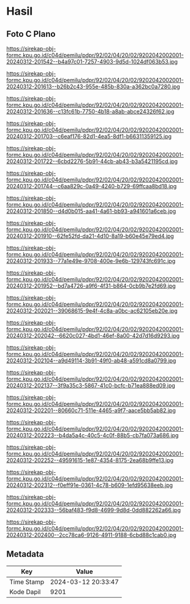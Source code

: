 # Hasil

## Foto C Plano

https://sirekap-obj-formc.kpu.go.id/c04d/pemilu/pdpr/92/02/04/20/02/9202042002001-20240312-201542--b4a97c01-7257-4903-9d5d-1024df063b53.jpg

https://sirekap-obj-formc.kpu.go.id/c04d/pemilu/pdpr/92/02/04/20/02/9202042002001-20240312-201613--b26b2c43-955e-485b-830a-a362bc0a7280.jpg

https://sirekap-obj-formc.kpu.go.id/c04d/pemilu/pdpr/92/02/04/20/02/9202042002001-20240312-201636--c13fc61b-7750-4b18-a8ab-abce24326f62.jpg

https://sirekap-obj-formc.kpu.go.id/c04d/pemilu/pdpr/92/02/04/20/02/9202042002001-20240312-201703--c6eaf176-82d1-4ea5-8df1-b66311359125.jpg

https://sirekap-obj-formc.kpu.go.id/c04d/pemilu/pdpr/92/02/04/20/02/9202042002001-20240312-201722--6cbd2276-5b91-44cb-ab43-b3a5421195cd.jpg

https://sirekap-obj-formc.kpu.go.id/c04d/pemilu/pdpr/92/02/04/20/02/9202042002001-20240312-201744--c6aa829c-0a49-4240-b729-69ffcaa8bd18.jpg

https://sirekap-obj-formc.kpu.go.id/c04d/pemilu/pdpr/92/02/04/20/02/9202042002001-20240312-201850--d4d0b015-aa41-4a61-bb93-a941601a6ceb.jpg

https://sirekap-obj-formc.kpu.go.id/c04d/pemilu/pdpr/92/02/04/20/02/9202042002001-20240312-201910--62fe52fd-da21-4d10-8a19-b60e45e79ed4.jpg

https://sirekap-obj-formc.kpu.go.id/c04d/pemilu/pdpr/92/02/04/20/02/9202042002001-20240312-201933--77a1e49e-9708-400e-9e6b-129743fc691c.jpg

https://sirekap-obj-formc.kpu.go.id/c04d/pemilu/pdpr/92/02/04/20/02/9202042002001-20240312-201952--bd7a4726-a9f6-4f31-b864-0cb9b7e2fd69.jpg

https://sirekap-obj-formc.kpu.go.id/c04d/pemilu/pdpr/92/02/04/20/02/9202042002001-20240312-202021--39068615-9e4f-4c8a-a0bc-ac62105eb20e.jpg

https://sirekap-obj-formc.kpu.go.id/c04d/pemilu/pdpr/92/02/04/20/02/9202042002001-20240312-202042--6620c027-4bd1-46ef-8a00-42d7d16d9293.jpg

https://sirekap-obj-formc.kpu.go.id/c04d/pemilu/pdpr/92/02/04/20/02/9202042002001-20240312-202104--a9d49114-3b91-49f0-ab48-a591cd8a0799.jpg

https://sirekap-obj-formc.kpu.go.id/c04d/pemilu/pdpr/92/02/04/20/02/9202042002001-20240312-202137--3f9a35c3-5867-41c0-bcfc-b71ea888ed09.jpg

https://sirekap-obj-formc.kpu.go.id/c04d/pemilu/pdpr/92/02/04/20/02/9202042002001-20240312-202201--80660c71-511e-4465-a9f7-aace5bb5ab82.jpg

https://sirekap-obj-formc.kpu.go.id/c04d/pemilu/pdpr/92/02/04/20/02/9202042002001-20240312-202223--b4da5a4c-40c5-4c0f-88b5-cb7fa073a686.jpg

https://sirekap-obj-formc.kpu.go.id/c04d/pemilu/pdpr/92/02/04/20/02/9202042002001-20240312-202252--49591615-1e87-4354-8175-2ea68b9ffe13.jpg

https://sirekap-obj-formc.kpu.go.id/c04d/pemilu/pdpr/92/02/04/20/02/9202042002001-20240312-202312--f0eff91e-0361-4c78-b609-1efd95638eeb.jpg

https://sirekap-obj-formc.kpu.go.id/c04d/pemilu/pdpr/92/02/04/20/02/9202042002001-20240312-202333--56baf483-f9d8-4699-9d8d-0dd882262a66.jpg

https://sirekap-obj-formc.kpu.go.id/c04d/pemilu/pdpr/92/02/04/20/02/9202042002001-20240312-202400--2cc78ca6-9126-4911-9188-6cbd88c1cab0.jpg


## Metadata

| Key        | Value               |
| ---------- | ------------------- |
| Time Stamp | 2024-03-12 20:33:47 |
| Kode Dapil | 9201                |



